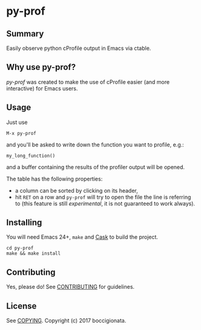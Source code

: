 # py-prof

## Summary

Easily observe python cProfile output in Emacs via ctable.


## Why use py-prof?

  *py-prof* was created to make the use of cProfile easier (and more interactive) for Emacs users.
	

## Usage


  Just use
  
	M-x py-prof
	

  and you'll be asked to write down the function you want to profile, e.g.:
  
  
	my_long_function()
	
  
  and a buffer containing the results of the profiler output will be opened.
  
  The table has the following properties:
  
  - a column can be sorted by clicking on its header,
  - hit `RET` on a row and `py-prof` will try to open the file the line is referring to (this feature is still *experimental*, it is not guaranteed to work always). 
  
    


## Installing

You will need Emacs 24+, `make` and [Cask](https://github.com/cask/cask) to
build the project.

    cd py-prof
    make && make install


## Contributing

Yes, please do! See [CONTRIBUTING][] for guidelines.

## License

See [COPYING][]. Copyright (c) 2017 boccigionata.


[CONTRIBUTING]: ./CONTRIBUTING.md
[COPYING]: ./COPYING
